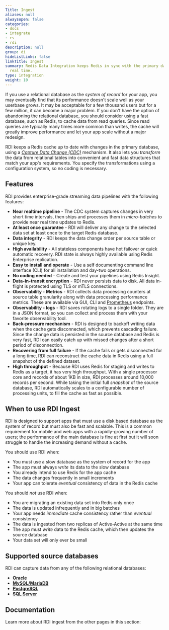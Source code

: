 ```yaml
---
Title: Ingest
aliases: null
alwaysopen: false
categories:
- docs
- integrate
- rs
- rdi
description: null
group: di
hideListLinks: false
linkTitle: Ingest
summary: Redis Data Integration keeps Redis in sync with the primary database in near
  real time.
type: integration
weight: 10
---
```


If you use a relational database as the *system of record* for your app,
you may eventually find
that its performance doesn't scale well as your userbase grows. It may be
acceptable for a few thousand users but for a few million, it can become a
major problem. If you don't have the option of abandoning the relational
database, you should consider using a fast
database, such as Redis, to cache data from read queries. Since read queries
are typically many times more common than writes, the cache will greatly
improve performance and let your app scale without a major redesign.

RDI keeps a Redis cache up to date with changes in the primary database, using a
[*Capture Data Change (CDC)*](https://en.wikipedia.org/wiki/Change_data_capture) mechanism.
It also lets you *transform* the data from relational tables into convenient
and fast data structures that match your app's requirements. You specify the
transformations using a configuration system, so no coding is necessary.

## Features

RDI provides enterprise-grade streaming data pipelines with the following features:

- **Near realtime pipeline** - The CDC system captures changes in very short time intervals,
  then ships and processes them in *micro-batches* to provide near real time updates to Redis.
- **At least once guarantee** - RDI will deliver any change to the selected data set at least
  once to the target Redis database.
- **Data integrity** - RDI keeps the data change order per source table or unique key.
- **High availability** - All stateless components have hot failover or quick automatic recovery.
  RDI state is always highly available using Redis Enterprise replication.
- **Easy to install and operate** - Use a self documenting command line interface (CLI)
  for all installation and day-two operations.
- **No coding needed** - Create and test your pipelines using Redis Insight.
- **Data-in-transit encryption** - RDI never persists data to disk. All data in-flight is
  protected using TLS or mTLS connections.
- **Observability - Metrics** - RDI collects data processing counters at source table granularity
  along with data processing performance metrics. These are available via GUI, CLI and 
  [Prometheus](https://prometheus.io/) endpoints.
- **Observability - logs** - RDI saves rotating logs to a single folder. They are in a JSON format,
  so you can collect and process them with your favorite observability tool.
- **Back-pressure mechanism** - RDI is designed to backoff writing data when the cache gets
  disconnected, which prevents cascading failure. Since the change data is persisted in the source
  database and Redis is very fast, RDI can easily catch up with missed changes after a short period of
  disconnection.
- **Recovering from full failure** - If the cache fails or gets disconnected for a long time,
  RDI can reconstruct the cache data in Redis using a full snapshot of the defined dataset.
- **High throughput** - Because RDI uses Redis for staging and writes to Redis as a target,
  it has very high throughput. With a single processor core and records of about 1KB in size,
  RDI processes around 10,000 records per second. While taking the initial full *snapshot* of
  the source database, RDI automatically scales to a configurable number of processing units,
  to fill the cache as fast as possible.

## When to use RDI Ingest

RDI is designed to support apps that must use a disk based database as the system of record
but must also be fast and scalable. This is a common requirement for mobile and web
apps with a rapidly-growing number of users; the performance of the main database is fine at first
but it will soon struggle to handle the increasing demand without a cache.

You should use RDI when:

- You must use a slow database as the system of record for the app 
- The app must always *write* its data to the slow database
- You already intend to use Redis for the app cache
- The data changes frequently in small increments
- Your app can tolerate *eventual* consistency of data in the Redis cache

You should *not* use RDI when:

- You are migrating an existing data set into Redis only once
- The data is updated infrequently and in big batches
- Your app needs *immediate* cache consistency rather than *eventual* consistency
- The data is ingested from two replicas of Active-Active at the same time
- The app must *write* data to the Redis cache, which then updates the source database
- Your data set will only ever be small

## Supported source databases

RDI can capture data from any of the following relational databases:

- [**Oracle**](https://www.oracle.com/)
- [**MySQL/MariaDB**](https://www.mysql.com/)
- [**PostgreSQL**](https://www.postgresql.org/)
- [**SQL Server**](https://www.microsoft.com/en-gb/sql-server/sql-server-2022)

## Documentation

Learn more about RDI ingest from the other pages in this section: